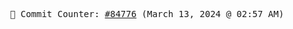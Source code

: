 <p align="center">
    <samp>
        📮 Commit Counter: <a href="https://github.com/Javascript-void0/Javascript-void0/commits/main">#84776</a> (March 13, 2024 @ 02:57 AM)
    </samp>
</p>